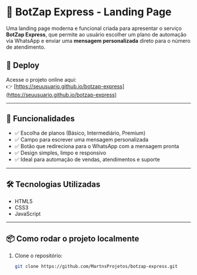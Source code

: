 # 🚀 BotZap Express - Landing Page

Uma landing page moderna e funcional criada para apresentar o serviço **BotZap Express**, que permite ao usuário escolher um plano de automação via WhatsApp e enviar uma **mensagem personalizada** direto para o número de atendimento.

## 🔗 Deploy

Acesse o projeto online aqui:  
👉 [https://seuusuario.github.io/botzap-express](https://seuusuario.github.io/botzap-express)

---

## 🧩 Funcionalidades

- ✅ Escolha de planos (Básico, Intermediário, Premium)
- ✅ Campo para escrever uma mensagem personalizada
- ✅ Botão que redireciona para o WhatsApp com a mensagem pronta
- ✅ Design simples, limpo e responsivo
- ✅ Ideal para automação de vendas, atendimentos e suporte

---

## 🛠️ Tecnologias Utilizadas

- HTML5
- CSS3
- JavaScript

---

## 📦 Como rodar o projeto localmente

1. Clone o repositório:
   ```bash
   git clone https://github.com/MartnsProjetos/botzap-express.git
